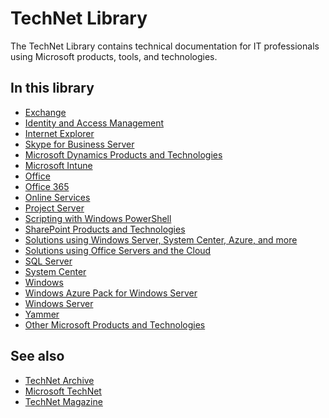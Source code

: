 <div xmlns="http://www.w3.org/1999/xhtml" class="navpage"><div><h1 class="title">TechNet Library</h1><p>The TechNet Library contains technical documentation for IT professionals using Microsoft products, tools, and technologies.</p><h2>In this library</h2><ul><li><a xmlns:mtps="http://msdn2.microsoft.com/mtps"  href="/library/aa996058(v=exchg.150).aspx" ToolTip="Exchange">Exchange</a></li><li><a xmlns:mtps="http://msdn2.microsoft.com/mtps"  href="/library/mt126702.aspx" ToolTip="Identity and Access Management">Identity and Access Management</a></li><li><a xmlns:mtps="http://msdn2.microsoft.com/mtps"  href="/library/hh781013.aspx" ToolTip="Internet Explorer">Internet Explorer</a></li><li><a xmlns:mtps="http://msdn2.microsoft.com/mtps"  href="/library/gg293124.aspx" ToolTip="Skype for Business Server">Skype for Business Server</a></li><li><a xmlns:mtps="http://msdn2.microsoft.com/mtps"  href="/library/dn383731.aspx" ToolTip="Microsoft Dynamics Products and Technologies">Microsoft Dynamics Products and Technologies</a></li><li><a xmlns:mtps="http://msdn2.microsoft.com/mtps"  href="https://technet.microsoft.com/en-us/library/jj676587.aspx" ToolTip="Documentation Library for Microsoft Intune">Microsoft Intune</a></li><li><a xmlns:mtps="http://msdn2.microsoft.com/mtps"  href="/library/dn789490(v=office.12).aspx" ToolTip="Office">Office</a></li><li><a xmlns:mtps="http://msdn2.microsoft.com/mtps"  href="/library/gg681899(v=office.12).aspx" ToolTip="Office 365">Office 365</a></li><li><a xmlns:mtps="http://msdn2.microsoft.com/mtps"  href="/library/cc498720.aspx" ToolTip="Online Services">Online Services</a></li><li><a xmlns:mtps="http://msdn2.microsoft.com/mtps"  href="/library/fp179724(v=office.15).aspx" ToolTip="Project Server">Project Server</a></li><li><a xmlns:mtps="http://msdn2.microsoft.com/mtps"  href="/library/bb978526.aspx" ToolTip="Scripting with Windows PowerShell">Scripting with Windows PowerShell</a></li><li><a xmlns:mtps="http://msdn2.microsoft.com/mtps"  href="/library/fp179725.aspx" ToolTip="SharePoint Products and Technologies">SharePoint Products and Technologies</a></li><li><a xmlns:mtps="http://msdn2.microsoft.com/mtps"  href="/library/solutions.aspx" ToolTip="Solutions using Windows Server, System Center, Azure, and more">Solutions using Windows Server, System Center, Azure, and more</a></li><li><a xmlns:mtps="http://msdn2.microsoft.com/mtps"  href="/library/dn262744(v=office.15).aspx" ToolTip="Solutions using Office Servers and the Cloud">Solutions using Office Servers and the Cloud</a></li><li><a xmlns:mtps="http://msdn2.microsoft.com/mtps"  href="/library/bb545450.aspx" ToolTip="SQL Server">SQL Server</a></li><li><a xmlns:mtps="http://msdn2.microsoft.com/mtps"  href="/library/cc507089.aspx" ToolTip="System Center">System Center</a></li><li><a xmlns:mtps="http://msdn2.microsoft.com/mtps"  href="/library/cc498727.aspx" ToolTip="Windows">Windows</a></li><li><a xmlns:mtps="http://msdn2.microsoft.com/mtps"  href="/library/dn296435.aspx" ToolTip="Windows Azure Pack for Windows Server">Windows Azure Pack for Windows Server</a></li><li><a xmlns:mtps="http://msdn2.microsoft.com/mtps"  href="/library/bb625087.aspx" ToolTip="Windows Server">Windows Server</a></li><li><a xmlns:mtps="http://msdn2.microsoft.com/mtps"  href="/library/dn753681(v=office.15).aspx" ToolTip="Yammer">Yammer</a></li><li><a xmlns:mtps="http://msdn2.microsoft.com/mtps"  href="/library/cc440477.aspx" ToolTip="Other Microsoft Products and Technologies">Other Microsoft Products and Technologies</a></li></ul><h2>See also</h2><ul><li><a xmlns:mtps="http://msdn2.microsoft.com/mtps"  href="/library/archive.aspx" ToolTip="TechNet Archive">TechNet Archive</a></li><li><a xmlns:mtps="http://msdn2.microsoft.com/mtps"  href="http://technet.microsoft.com/" ToolTip="Microsoft TechNet">Microsoft TechNet</a></li><li><a xmlns:mtps="http://msdn2.microsoft.com/mtps"  href="http://technet.microsoft.com/en-us/magazine/default.aspx" ToolTip="TechNet Magazine">TechNet Magazine</a></li></ul></div></div>
